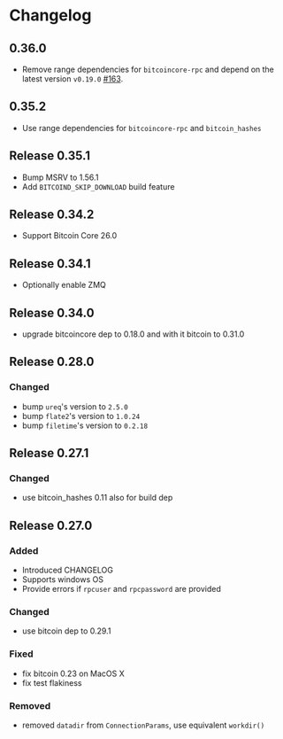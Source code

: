 # Changelog

## 0.36.0

- Remove range dependencies for `bitcoincore-rpc` and depend on the
  latest version `v0.19.0` [#163](https://github.com/rust-bitcoin/bitcoind/pull/163).

## 0.35.2

- Use range dependencies for `bitcoincore-rpc` and `bitcoin_hashes`

## Release 0.35.1

- Bump MSRV to 1.56.1
- Add `BITCOIND_SKIP_DOWNLOAD` build feature

## Release 0.34.2

- Support Bitcoin Core 26.0

## Release 0.34.1

- Optionally enable ZMQ

## Release 0.34.0

- upgrade bitcoincore dep to 0.18.0 and with it bitcoin to 0.31.0

## Release 0.28.0

### Changed

- bump `ureq`'s version to `2.5.0`
- bump `flate2`'s version to `1.0.24`
- bump `filetime`'s version to `0.2.18`

## Release 0.27.1

### Changed

- use bitcoin_hashes 0.11 also for build dep

## Release 0.27.0

### Added

- Introduced CHANGELOG
- Supports windows OS
- Provide errors if `rpcuser` and `rpcpassword` are provided

### Changed

- use bitcoin dep to 0.29.1

### Fixed

- fix bitcoin 0.23 on MacOS X
- fix test flakiness

### Removed

- removed `datadir` from `ConnectionParams`, use equivalent `workdir()`
